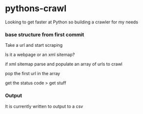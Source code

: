 # pythons-crawl

Looking to get faster at Python so building a crawler for my needs

### base structure from first commit

Take a url and start scraping

Is it a webpage or an xml sitemap?

if xml sitemap parse and populate an array of urls to crawl

pop the first url in the array 

get the status code > get stuff

### Output

It is currently written to output to a csv
